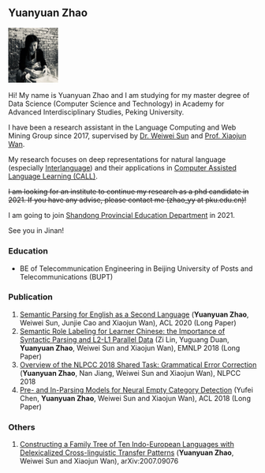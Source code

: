 ## Yuanyuan Zhao

<img src="me.jpg" width="20%">

Hi! My name is Yuanyuan Zhao and I am studying for my master degree of Data Science (Computer Science and Technology) in Academy for Advanced Interdisciplinary Studies, Peking University.

I have been a research assistant in the Language Computing and Web Mining Group since 2017, supervised by [Dr. Weiwei Sun](https://www.cl.cam.ac.uk/~ws390/) and [Prof. Xiaojun Wan](https://wanxiaojun.github.io/).

My research focuses on deep representations for natural language (especially [Interlanguage](https://en.wikipedia.org/wiki/Interlanguage)) and their applications in [Computer Assisted Language Learning (CALL)](https://en.wikipedia.org/wiki/Computer-assisted_language_learning).

~~I am looking for an institute to continue my research as a phd candidate in 2021.
If you have any advise, please contact me (zhao_yy at pku.edu.cn)!~~

I am going to join [Shandong Provincial Education Department](http://edu.shandong.gov.cn/) in 2021.

See you in Jinan!

### Education

- BE of Telecommunication Engineering in Beijing University of Posts and Telecommunications (BUPT)

### Publication

1. [Semantic Parsing for English as a Second Language](https://www.aclweb.org/anthology/2020.acl-main.606.pdf)
(**Yuanyuan Zhao**, Weiwei Sun, Junjie Cao and Xiaojun Wan), ACL 2020 (Long Paper)
2. [Semantic Role Labeling for Learner Chinese: the Importance of Syntactic Parsing and L2-L1 Parallel Data](https://aclweb.org/anthology/D18-1414) (Zi Lin, Yuguang Duan, **Yuanyuan Zhao**, Weiwei Sun and Xiaojun Wan), EMNLP 2018 (Long Paper)
3. [Overview of the NLPCC 2018 Shared Task: Grammatical Error Correction](http://tcci.ccf.org.cn/conference/2018/papers/EV11.pdf) (**Yuanyuan Zhao**, Nan Jiang, Weiwei Sun and Xiaojun Wan), NLPCC 2018
4. [Pre- and In-Parsing Models for Neural Empty Category Detection](https://aclweb.org/anthology/P18-1250) (Yufei Chen, **Yuanyuan Zhao**, Weiwei Sun and Xiaojun Wan), ACL 2018 (Long Paper)

### Others
1. [Constructing a Family Tree of Ten Indo-European Languages with Delexicalized Cross-linguistic Transfer Patterns](https://arxiv.org/abs/2007.09076) (**Yuanyuan Zhao**, Weiwei Sun and Xiaojun Wan), arXiv:2007.09076

